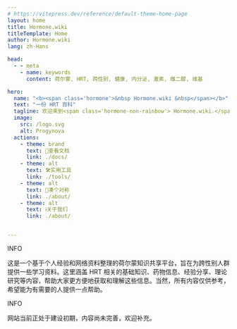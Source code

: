 ```yaml
---
# https://vitepress.dev/reference/default-theme-home-page
layout: home
title: Hormone.wiki
titleTemplate: Home
author: Hormone.wiki
lang: zh-Hans

head:
  - - meta
    - name: keywords
      content: 荷尔蒙, HRT, 跨性别, 健康, 内分泌, 激素, 雌二醇, 维基

hero:
  name: "<b><span class='hormone'>&nbsp Hormone.wiki &nbsp</span></b>"
  text: "一份 HRT 百科"
  tagline: 欢迎来到<span class='hormone-non-rainbow'> Hormone.wiki.</span> 这是一份给跨性别人群的 HRT 百科。希望能为有需要的人提供一点帮助。
  image:
    src: /logo.svg
    alt: Progynova
  actions:
    - theme: brand
      text: 📄查看文档
      link: ./docs/
    - theme: alt
      text: 🛠️实用工具
      link: ./tools/
    - theme: alt
      text: 🌚凑个对称
      link: ./about/
    - theme: alt
      text: ℹ️关于我们
      link: ./about/


---
```

<script setup>
import { HomeContent } from '@minesleet/vitepress-theme-hormone/components'
</script>
<HomeContent>

<div class="home custom-block">
<p class="custom-block-title">INFO</p>
<p style="">
这是一个基于个人经验和网络资料整理的荷尔蒙知识共享平台，旨在为跨性别人群提供一些学习资料。这里涵盖 HRT 相关的基础知识、药物信息、经验分享、理论研究等内容，帮助大家更方便地获取和理解这些信息。当然，所有内容仅供参考，希望能为有需要的人提供一点帮助。
</p>
</div>

<div class="home custom-block">
<p class="custom-block-title">INFO</p>
<p style="">
网站当前正处于建设初期，内容尚未完善，欢迎补充。</p>
</div>

</HomeContent>
